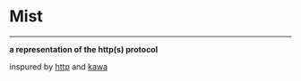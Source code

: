 # Mist
---
**a representation of the http(s) protocol**

inspured by [http](https://github.com/hyperium/http) and [kawa](https://github.com/clevercloud/kawa)
